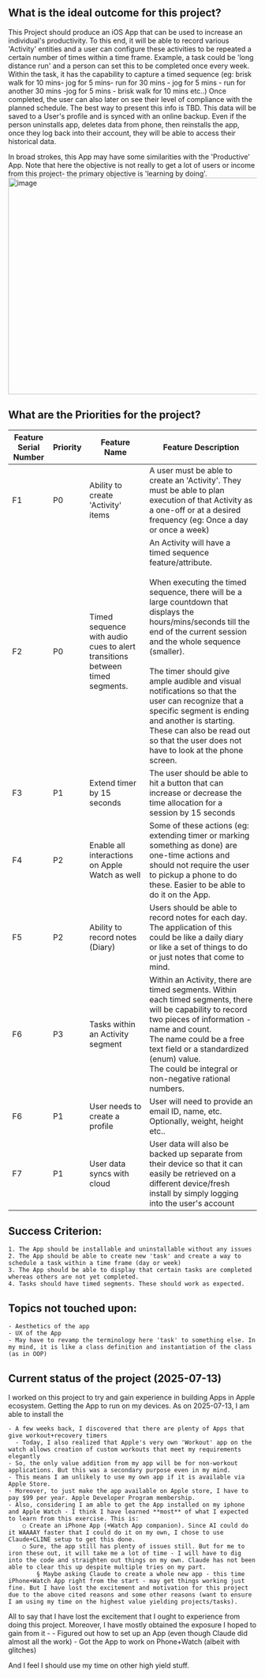 ## What is the ideal outcome for this project?
This Project should produce an iOS App that can be used to increase an individual's productivity. To this end, it will be able to record various 'Activity' entities and a user can configure these activities to be repeated a certain number of times within a time frame. Example, a task could be 'long distance run' and a person can set this to be completed once every week. 
Within the task, it has the capability to capture a timed sequence (eg: brisk walk for 10 mins- jog for 5 mins- run for 30 mins - jog for 5 mins - run for another 30 mins -jog for 5 mins - brisk walk for 10 mins etc..) Once completed, the user can also later on see their level of compliance with the planned schedule. The best way to present this info is TBD.
This data will be saved to a User's profile and is synced with an online backup. Even if the person uninstalls app, deletes data from phone, then reinstalls the app, once they log back into their account, they will be able to access their historical data.

In broad strokes, this App may have some similarities with the 'Productive' App. Note that here the objective is not really to get a lot of users or income from this project- the primary objective is 'learning by doing'.<img width="1480" height="438" alt="image" src="https://github.com/user-attachments/assets/bba3e1eb-6aba-4d76-8380-07c01536386e" />


## What are the Priorities for the project?

| Feature Serial Number | Priority | Feature Name | Feature Description |
|----------------------|----------|--------------|-------------------|
| F1 | P0 | Ability to create 'Activity' items | A user must be able to create an 'Activity'. They must be able to plan execution of that Activity as a one-off or at a desired frequency (eg: Once a day or once a week) |
| F2 | P0 | Timed sequence with audio cues to alert transitions between timed segments. | An Activity will have a timed sequence feature/attribute.<br><br>When executing the timed sequence, there will be a large countdown that displays the hours/mins/seconds till the end of the current session and the whole sequence (smaller).<br><br>The timer should give ample audible and visual notifications so that the user can recognize that a specific segment is ending and another is starting. These can also be read out so that the user does not have to look at the phone screen. |
| F3 | P1 | Extend timer by 15 seconds | The user should be able to hit a button that can increase or decrease the time allocation for a session by 15 seconds |
| F4 | P2 | Enable all interactions on Apple Watch as well | Some of these actions (eg: extending timer or marking something as done) are one-time actions and should not require the user to pickup a phone to do these. Easier to be able to do it on the App. |
| F5 | P2 | Ability to record notes (Diary) | Users should be able to record notes for each day. The application of this could be like a daily diary or like a set of things to do or just notes that come to mind. |
| F6 | P3 | Tasks within an Activity segment | Within an Activity, there are timed segments. Within each timed segments, there will be capability to record two pieces of information - name and count.<br>The name could be a free text field or a standardized (enum) value.<br>The could be integral or non-negative rational numbers. |
| F6 | P1 | User needs to create a profile | User will need to provide an email ID, name, etc. Optionally, weight, height etc.. |
| F7 | P1 | User data syncs with cloud | User data will also be backed up separate from their device so that it can easily be retrieved on a different device/fresh install by simply logging into the user's account |


## Success Criterion:
	1. The App should be installable and uninstallable without any issues
	2. The App should be able to create new 'task' and create a way to schedule a task within a time frame (day or week)
	3. The App should be able to display that certain tasks are completed whereas others are not yet completed. 
	4. Tasks should have timed segments. These should work as expected.

## Topics not touched upon:
	- Aesthetics of the app
	- UX of the App
	- May have to revamp the terminology here 'task' to something else. In my mind, it is like a class definition and instantiation of the class (as in OOP)


 ## Current status of the project (2025-07-13)
I worked on this project to try and gain experience in building Apps in Apple ecosystem. Getting the App to run on my devices. As on 2025-07-13, I am able to install the 


	- A few weeks back, I discovered that there are plenty of Apps that give workout+recovery timers
	  - Today, I also realized that Apple's very own 'Workout' app on the watch allows creation of custom workouts that meet my requirements elegantly
	- So, the only value addition from my app will be for non-workout applications. But this was a secondary purpose even in my mind.
	- This means I am unlikely to use my own app if it is available via Apple Store. 
	- Moreover, to just make the app available on Apple store, I have to pay $99 per year. Apple Developer Program membership.
	- Also, considering I am able to get the App installed on my iphone and Apple Watch - I think I have learned **most** of what I expected to learn from this exercise. This is:
		○ Create an iPhone App (+Watch App companion). Since AI could do it WAAAAY faster that I could do it on my own, I chose to use Claude+CLINE setup to get this done. 
		○ Sure, the app still has plenty of issues still. But for me to iron these out, it will take me a lot of time - I will have to dig into the code and straighten out things on my own. Claude has not been able to clear this up despite multiple tries on my part. 
			§ Maybe asking Claude to create a whole new app - this time iPhone+Watch App right from the start - may get things working just fine. But I have lost the excitement and motivation for this project due to the above cited reasons and some other reasons (want to ensure I am using my time on the highest value yielding projects/tasks).

All to say that I have lost the excitement that I ought to experience from doing this project. Moreover, I have mostly obtained the exposure I hoped to gain from it - 
	- Figured out how to set up an App (even though Claude did almost all the work)
	- Got the App to work on Phone+Watch (albeit with glitches)

And I feel I should use my time on other high yield stuff.

